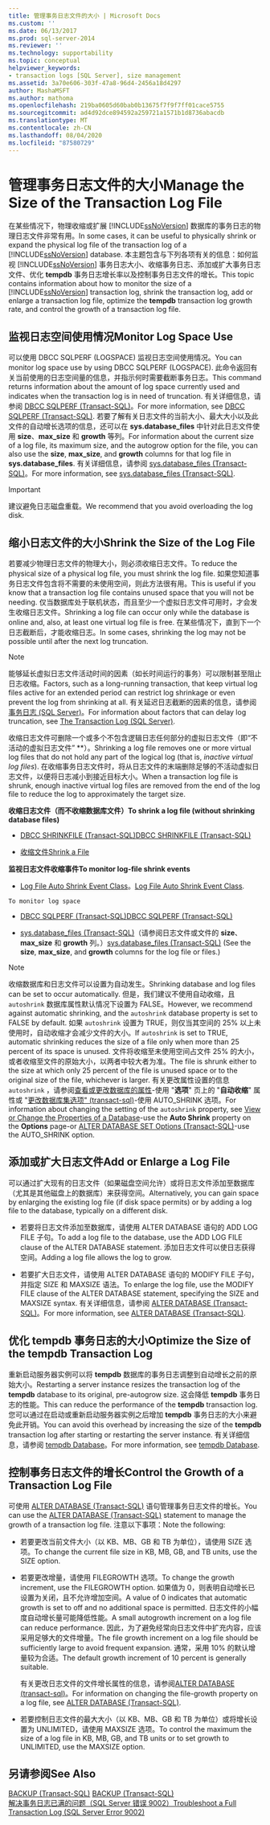 ```yaml
---
title: 管理事务日志文件的大小 | Microsoft Docs
ms.custom: ''
ms.date: 06/13/2017
ms.prod: sql-server-2014
ms.reviewer: ''
ms.technology: supportability
ms.topic: conceptual
helpviewer_keywords:
- transaction logs [SQL Server], size management
ms.assetid: 3a70e606-303f-47a8-96d4-2456a18d4297
author: MashaMSFT
ms.author: mathoma
ms.openlocfilehash: 219ba0605d60bab0b13675f7f9f7ff01cace5755
ms.sourcegitcommit: ad4d92dce894592a259721a1571b1d8736abacdb
ms.translationtype: MT
ms.contentlocale: zh-CN
ms.lasthandoff: 08/04/2020
ms.locfileid: "87580729"
---
```

# <a name="manage-the-size-of-the-transaction-log-file"></a><span data-ttu-id="fcf1b-102">管理事务日志文件的大小</span><span class="sxs-lookup"><span data-stu-id="fcf1b-102">Manage the Size of the Transaction Log File</span></span>
  <span data-ttu-id="fcf1b-103">在某些情况下，物理收缩或扩展 [!INCLUDE[ssNoVersion](../../includes/ssnoversion-md.md)] 数据库的事务日志的物理日志文件非常有用。</span><span class="sxs-lookup"><span data-stu-id="fcf1b-103">In some cases, it can be useful to physically shrink or expand the physical log file of the transaction log of a [!INCLUDE[ssNoVersion](../../includes/ssnoversion-md.md)] database.</span></span> <span data-ttu-id="fcf1b-104">本主题包含与下列各项有关的信息：如何监视 [!INCLUDE[ssNoVersion](../../includes/ssnoversion-md.md)] 事务日志大小、收缩事务日志、添加或扩大事务日志文件、优化 **tempdb** 事务日志增长率以及控制事务日志文件的增长。</span><span class="sxs-lookup"><span data-stu-id="fcf1b-104">This topic contains information about how to monitor the size of a [!INCLUDE[ssNoVersion](../../includes/ssnoversion-md.md)] transaction log, shrink the transaction log, add or enlarge a transaction log file, optimize the **tempdb** transaction log growth rate, and control the growth of a transaction log file.</span></span>  
  
  
##  <a name="monitor-log-space-use"></a><a name="MonitorSpaceUse"></a><span data-ttu-id="fcf1b-105">监视日志空间使用情况</span><span class="sxs-lookup"><span data-stu-id="fcf1b-105">Monitor Log Space Use</span></span>  
 <span data-ttu-id="fcf1b-106">可以使用 DBCC SQLPERF (LOGSPACE) 监视日志空间使用情况。</span><span class="sxs-lookup"><span data-stu-id="fcf1b-106">You can monitor log space use by using DBCC SQLPERF (LOGSPACE).</span></span> <span data-ttu-id="fcf1b-107">此命令返回有关当前使用的日志空间量的信息，并指示何时需要截断事务日志。</span><span class="sxs-lookup"><span data-stu-id="fcf1b-107">This command returns information about the amount of log space currently used and indicates when the transaction log is in need of truncation.</span></span> <span data-ttu-id="fcf1b-108">有关详细信息，请参阅 [DBCC SQLPERF (Transact-SQL)](/sql/t-sql/database-console-commands/dbcc-sqlperf-transact-sql)。</span><span class="sxs-lookup"><span data-stu-id="fcf1b-108">For more information, see [DBCC SQLPERF &#40;Transact-SQL&#41;](/sql/t-sql/database-console-commands/dbcc-sqlperf-transact-sql).</span></span> <span data-ttu-id="fcf1b-109">若要了解有关日志文件的当前大小、最大大小以及此文件的自动增长选项的信息，还可以在 **sys.database_files** 中针对此日志文件使用 **size**、**max_size** 和 **growth** 等列。</span><span class="sxs-lookup"><span data-stu-id="fcf1b-109">For information about the current size of a log file, its maximum size, and the autogrow option for the file, you can also use the **size**, **max_size**, and **growth** columns for that log file in **sys.database_files**.</span></span> <span data-ttu-id="fcf1b-110">有关详细信息，请参阅 [sys.database_files (Transact-SQL)](/sql/relational-databases/system-catalog-views/sys-database-files-transact-sql)。</span><span class="sxs-lookup"><span data-stu-id="fcf1b-110">For more information, see [sys.database_files &#40;Transact-SQL&#41;](/sql/relational-databases/system-catalog-views/sys-database-files-transact-sql).</span></span>  
  
> [!IMPORTANT]  
>  <span data-ttu-id="fcf1b-111">建议避免日志磁盘重载。</span><span class="sxs-lookup"><span data-stu-id="fcf1b-111">We recommend that you avoid overloading the log disk.</span></span>  
  
  
##  <a name="shrink-the-size-of-the-log-file"></a><a name="ShrinkSize"></a><span data-ttu-id="fcf1b-112">缩小日志文件的大小</span><span class="sxs-lookup"><span data-stu-id="fcf1b-112">Shrink the Size of the Log File</span></span>  
 <span data-ttu-id="fcf1b-113">若要减少物理日志文件的物理大小，则必须收缩日志文件。</span><span class="sxs-lookup"><span data-stu-id="fcf1b-113">To reduce the physical size of a physical log file, you must shrink the log file.</span></span> <span data-ttu-id="fcf1b-114">如果您知道事务日志文件包含将不需要的未使用空间，则此方法很有用。</span><span class="sxs-lookup"><span data-stu-id="fcf1b-114">This is useful if you know that a transaction log file contains unused space that you will not be needing.</span></span> <span data-ttu-id="fcf1b-115">仅当数据库处于联机状态，而且至少一个虚拟日志文件可用时，才会发生收缩日志文件。</span><span class="sxs-lookup"><span data-stu-id="fcf1b-115">Shrinking a log file can occur only while the database is online and, also, at least one virtual log file is free.</span></span> <span data-ttu-id="fcf1b-116">在某些情况下，直到下一个日志截断后，才能收缩日志。</span><span class="sxs-lookup"><span data-stu-id="fcf1b-116">In some cases, shrinking the log may not be possible until after the next log truncation.</span></span>  
  
> [!NOTE]  
>  <span data-ttu-id="fcf1b-117">能够延长虚拟日志文件活动时间的因素（如长时间运行的事务）可以限制甚至阻止日志收缩。</span><span class="sxs-lookup"><span data-stu-id="fcf1b-117">Factors, such as a long-running transaction, that keep virtual log files active for an extended period can restrict log shrinkage or even prevent the log from shrinking at all.</span></span> <span data-ttu-id="fcf1b-118">有关延迟日志截断的因素的信息，请参阅[事务日志 (SQL Server)](the-transaction-log-sql-server.md)。</span><span class="sxs-lookup"><span data-stu-id="fcf1b-118">For information about factors that can delay log truncation, see [The Transaction Log &#40;SQL Server&#41;](the-transaction-log-sql-server.md).</span></span>  
  
 <span data-ttu-id="fcf1b-119">收缩日志文件可删除一个或多个不包含逻辑日志任何部分的虚拟日志文件（即“不活动的虚拟日志文件” \*\*）。</span><span class="sxs-lookup"><span data-stu-id="fcf1b-119">Shrinking a log file removes one or more virtual log files that do not hold any part of the logical log (that is, *inactive virtual log files*).</span></span> <span data-ttu-id="fcf1b-120">在收缩事务日志文件时，将从日志文件的末端删除足够的不活动虚拟日志文件，以便将日志减小到接近目标大小。</span><span class="sxs-lookup"><span data-stu-id="fcf1b-120">When a transaction log file is shrunk, enough inactive virtual log files are removed from the end of the log file to reduce the log to approximately the target size.</span></span>  
  
 <span data-ttu-id="fcf1b-121">**收缩日志文件（而不收缩数据库文件）**</span><span class="sxs-lookup"><span data-stu-id="fcf1b-121">**To shrink a log file (without shrinking database files)**</span></span>  
  
-   [<span data-ttu-id="fcf1b-122">DBCC SHRINKFILE (Transact-SQL)</span><span class="sxs-lookup"><span data-stu-id="fcf1b-122">DBCC SHRINKFILE &#40;Transact-SQL&#41;</span></span>](/sql/t-sql/database-console-commands/dbcc-shrinkfile-transact-sql)  
  
-   [<span data-ttu-id="fcf1b-123">收缩文件</span><span class="sxs-lookup"><span data-stu-id="fcf1b-123">Shrink a File</span></span>](../databases/shrink-a-file.md)  
  
 <span data-ttu-id="fcf1b-124">**监视日志文件收缩事件**</span><span class="sxs-lookup"><span data-stu-id="fcf1b-124">**To monitor log-file shrink events**</span></span>  
  
-   <span data-ttu-id="fcf1b-125">[Log File Auto Shrink Event Class](../event-classes/log-file-auto-shrink-event-class.md)。</span><span class="sxs-lookup"><span data-stu-id="fcf1b-125">[Log File Auto Shrink Event Class](../event-classes/log-file-auto-shrink-event-class.md).</span></span>  
  
 `To monitor log space`  
  
-   [<span data-ttu-id="fcf1b-126">DBCC SQLPERF (Transact-SQL)</span><span class="sxs-lookup"><span data-stu-id="fcf1b-126">DBCC SQLPERF &#40;Transact-SQL&#41;</span></span>](/sql/t-sql/database-console-commands/dbcc-sqlperf-transact-sql)  
  
-   <span data-ttu-id="fcf1b-127">[sys.database_files (Transact-SQL)](/sql/relational-databases/system-catalog-views/sys-database-files-transact-sql)（请参阅日志文件或文件的 **size**、**max_size** 和 **growth** 列。）</span><span class="sxs-lookup"><span data-stu-id="fcf1b-127">[sys.database_files &#40;Transact-SQL&#41;](/sql/relational-databases/system-catalog-views/sys-database-files-transact-sql) (See the **size**, **max_size**, and **growth** columns for the log file or files.)</span></span>  
  
> [!NOTE]  
>  <span data-ttu-id="fcf1b-128">收缩数据库和日志文件可以设置为自动发生。</span><span class="sxs-lookup"><span data-stu-id="fcf1b-128">Shrinking database and log files can be set to occur automatically.</span></span> <span data-ttu-id="fcf1b-129">但是，我们建议不使用自动收缩，且 `autoshrink` 数据库属性默认情况下设置为 FALSE。</span><span class="sxs-lookup"><span data-stu-id="fcf1b-129">However, we recommend against automatic shrinking, and the `autoshrink` database property is set to FALSE by default.</span></span> <span data-ttu-id="fcf1b-130">如果 `autoshrink` 设置为 TRUE，则仅当其空间的 25% 以上未使用时，自动收缩才会减少文件的大小。</span><span class="sxs-lookup"><span data-stu-id="fcf1b-130">If `autoshrink` is set to TRUE, automatic shrinking reduces the size of a file only when more than 25 percent of its space is unused.</span></span> <span data-ttu-id="fcf1b-131">文件将收缩至未使用空间占文件 25% 的大小，或者收缩至文件的原始大小，以两者中较大者为准。</span><span class="sxs-lookup"><span data-stu-id="fcf1b-131">The file is shrunk either to the size at which only 25 percent of the file is unused space or to the original size of the file, whichever is larger.</span></span> <span data-ttu-id="fcf1b-132">有关更改属性设置的信息 `autoshrink` ，请参阅[查看或更改数据库的属性](../databases/view-or-change-the-properties-of-a-database.md)-使用 "**选项**" 页上的 "**自动收缩**" 属性或 "[更改数据库集选项" &#40;transact-sql&#41;](/sql/t-sql/statements/alter-database-transact-sql-set-options)-使用 AUTO_SHRINK 选项。</span><span class="sxs-lookup"><span data-stu-id="fcf1b-132">For information about changing the setting of the `autoshrink` property, see [View or Change the Properties of a Database](../databases/view-or-change-the-properties-of-a-database.md)-use the **Auto Shrink** property on the **Options** page-or [ALTER DATABASE SET Options &#40;Transact-SQL&#41;](/sql/t-sql/statements/alter-database-transact-sql-set-options)-use the AUTO_SHRINK option.</span></span>  
  
  
##  <a name="add-or-enlarge-a-log-file"></a><a name="AddOrEnlarge"></a><span data-ttu-id="fcf1b-133">添加或扩大日志文件</span><span class="sxs-lookup"><span data-stu-id="fcf1b-133">Add or Enlarge a Log File</span></span>  
 <span data-ttu-id="fcf1b-134">可以通过扩大现有的日志文件（如果磁盘空间允许）或将日志文件添加至数据库（尤其是其他磁盘上的数据库）来获得空间。</span><span class="sxs-lookup"><span data-stu-id="fcf1b-134">Alternatively, you can gain space by enlarging the existing log file (if disk space permits) or by adding a log file to the database, typically on a different disk.</span></span>  
  
-   <span data-ttu-id="fcf1b-135">若要将日志文件添加至数据库，请使用 ALTER DATABASE 语句的 ADD LOG FILE 子句。</span><span class="sxs-lookup"><span data-stu-id="fcf1b-135">To add a log file to the database, use the ADD LOG FILE clause of the ALTER DATABASE statement.</span></span> <span data-ttu-id="fcf1b-136">添加日志文件可以使日志获得空间。</span><span class="sxs-lookup"><span data-stu-id="fcf1b-136">Adding a log file allows the log to grow.</span></span>  
  
-   <span data-ttu-id="fcf1b-137">若要扩大日志文件，请使用 ALTER DATABASE 语句的 MODIFY FILE 子句，并指定 SIZE 和 MAXSIZE 语法。</span><span class="sxs-lookup"><span data-stu-id="fcf1b-137">To enlarge the log file, use the MODIFY FILE clause of the ALTER DATABASE statement, specifying the SIZE and MAXSIZE syntax.</span></span> <span data-ttu-id="fcf1b-138">有关详细信息，请参阅 [ALTER DATABASE (Transact-SQL)](/sql/t-sql/statements/alter-database-transact-sql)。</span><span class="sxs-lookup"><span data-stu-id="fcf1b-138">For more information, see [ALTER DATABASE &#40;Transact-SQL&#41;](/sql/t-sql/statements/alter-database-transact-sql).</span></span>  
  
  
##  <a name="optimize-the-size-of-the-tempdb-transaction-log"></a><a name="tempdbOptimize"></a><span data-ttu-id="fcf1b-139">优化 tempdb 事务日志的大小</span><span class="sxs-lookup"><span data-stu-id="fcf1b-139">Optimize the Size of the tempdb Transaction Log</span></span>  
 <span data-ttu-id="fcf1b-140">重新启动服务器实例可以将 **tempdb** 数据库的事务日志调整到自动增长之前的原始大小。</span><span class="sxs-lookup"><span data-stu-id="fcf1b-140">Restarting a server instance resizes the transaction log of the **tempdb** database to its original, pre-autogrow size.</span></span> <span data-ttu-id="fcf1b-141">这会降低 **tempdb** 事务日志的性能。</span><span class="sxs-lookup"><span data-stu-id="fcf1b-141">This can reduce the performance of the **tempdb** transaction log.</span></span> <span data-ttu-id="fcf1b-142">您可以通过在启动或重新启动服务器实例之后增加 **tempdb** 事务日志的大小来避免此开销。</span><span class="sxs-lookup"><span data-stu-id="fcf1b-142">You can avoid this overhead by increasing the size of the **tempdb** transaction log after starting or restarting the server instance.</span></span> <span data-ttu-id="fcf1b-143">有关详细信息，请参阅 [tempdb Database](../databases/tempdb-database.md)。</span><span class="sxs-lookup"><span data-stu-id="fcf1b-143">For more information, see [tempdb Database](../databases/tempdb-database.md).</span></span>  
  
  
##  <a name="control-the-growth-of-a-transaction-log-file"></a><a name="ControlGrowth"></a><span data-ttu-id="fcf1b-144">控制事务日志文件的增长</span><span class="sxs-lookup"><span data-stu-id="fcf1b-144">Control the Growth of a Transaction Log File</span></span>  
 <span data-ttu-id="fcf1b-145">可使用 [ALTER DATABASE (Transact-SQL)](/sql/t-sql/statements/alter-database-transact-sql) 语句管理事务日志文件的增长。</span><span class="sxs-lookup"><span data-stu-id="fcf1b-145">You can use the [ALTER DATABASE &#40;Transact-SQL&#41;](/sql/t-sql/statements/alter-database-transact-sql) statement to manage the growth of a transaction log file.</span></span> <span data-ttu-id="fcf1b-146">注意以下事项：</span><span class="sxs-lookup"><span data-stu-id="fcf1b-146">Note the following:</span></span>  
  
-   <span data-ttu-id="fcf1b-147">若要更改当前文件大小（以 KB、MB、GB 和 TB 为单位），请使用 SIZE 选项。</span><span class="sxs-lookup"><span data-stu-id="fcf1b-147">To change the current file size in KB, MB, GB, and TB units, use the SIZE option.</span></span>  
  
-   <span data-ttu-id="fcf1b-148">若要更改增量，请使用 FILEGROWTH 选项。</span><span class="sxs-lookup"><span data-stu-id="fcf1b-148">To change the growth increment, use the FILEGROWTH option.</span></span> <span data-ttu-id="fcf1b-149">如果值为 0，则表明自动增长已设置为关闭，且不允许增加空间。</span><span class="sxs-lookup"><span data-stu-id="fcf1b-149">A value of 0 indicates that automatic growth is set to off and no additional space is permitted.</span></span> <span data-ttu-id="fcf1b-150">日志文件的小幅度自动增长量可能降低性能。</span><span class="sxs-lookup"><span data-stu-id="fcf1b-150">A small autogrowth increment on a log file can reduce performance.</span></span> <span data-ttu-id="fcf1b-151">因此，为了避免经常向日志文件中扩充内容，应该采用足够大的文件增量。</span><span class="sxs-lookup"><span data-stu-id="fcf1b-151">The file growth increment on a log file should be sufficiently large to avoid frequent expansion.</span></span> <span data-ttu-id="fcf1b-152">通常，采用 10% 的默认增量较为合适。</span><span class="sxs-lookup"><span data-stu-id="fcf1b-152">The default growth increment of 10 percent is generally suitable.</span></span>  
  
     <span data-ttu-id="fcf1b-153">有关更改日志文件的文件增长属性的信息，请参阅[ALTER DATABASE &#40;transact-sql&#41;](/sql/t-sql/statements/alter-database-transact-sql)。</span><span class="sxs-lookup"><span data-stu-id="fcf1b-153">For information on changing the file-growth property on a log file, see [ALTER DATABASE &#40;Transact-SQL&#41;](/sql/t-sql/statements/alter-database-transact-sql).</span></span>  
  
-   <span data-ttu-id="fcf1b-154">若要控制日志文件的最大大小（以 KB、MB、GB 和 TB 为单位）或将增长设置为 UNLIMITED，请使用 MAXSIZE 选项。</span><span class="sxs-lookup"><span data-stu-id="fcf1b-154">To control the maximum the size of a log file in KB, MB, GB, and TB units or to set growth to UNLIMITED, use the MAXSIZE option.</span></span>  
  
  
## <a name="see-also"></a><span data-ttu-id="fcf1b-155">另请参阅</span><span class="sxs-lookup"><span data-stu-id="fcf1b-155">See Also</span></span>  
 <span data-ttu-id="fcf1b-156">[BACKUP (Transact-SQL)](/sql/t-sql/statements/backup-transact-sql) </span><span class="sxs-lookup"><span data-stu-id="fcf1b-156">[BACKUP &#40;Transact-SQL&#41;](/sql/t-sql/statements/backup-transact-sql) </span></span>  
 [<span data-ttu-id="fcf1b-157">解决事务日志已满的问题（SQL Server 错误 9002）</span><span class="sxs-lookup"><span data-stu-id="fcf1b-157">Troubleshoot a Full Transaction Log &#40;SQL Server Error 9002&#41;</span></span>](troubleshoot-a-full-transaction-log-sql-server-error-9002.md)  
  
  
